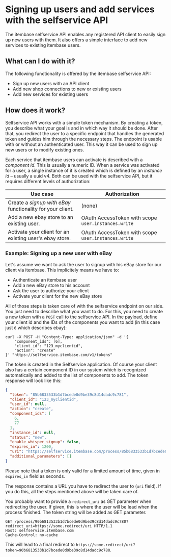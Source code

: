 # Signing up users and add services with the selfservice API

The itembase selfservice API enables any registered API client to easily sign up new users with them. It also offers a simple interface to add new services to existing itembase users.

## What can I do with it?

The following functionality is offered by the itembase selfservice API:

- Sign up new users with an API client
- Add new shop connections to new or existing users
- Add new services for existing users

## How does it work?

Selfservice API works with a simple token mechanism. By creating a token, you describe what your goal is and in which way it should be done. After that, you redirect the user to a specific endpoint that handles the generated token and guides him through the necessary steps. The endpoint is usable with or without an authenticated user. This way it can be used to sign up new users or to modify existing ones.

Each service that itembase users can activate is described with a *component id*. This is usually a numeric ID. When a service was activated for a user, a single instance of it is created which is defined by an *instance id* – usually a uuid v4. Both can be used with the selfservice API, but it requires different levels of authorization:

|Use case|Authorization|
|---|---|
|Create a *signup with eBay* functionality for your client.|(none)|
|Add a new ebay store to an existing user.|OAuth AccessToken with scope `user.instances.write`|
|Activate your client for an existing user's ebay store.|OAuth AccessToken with scope `user.instances.write`|

### Example: Signing up a new user with eBay

Let's assume we want to ask the user to signup with his eBay store for our client via itembase. This implicitely means we have to:

* Authenticate an itembase user
* Add a new eBay store to his account
* Ask the user to authorize your client
* Activate your client for the new eBay store

All of those steps is taken care of with the selfservice endpoint on our side. You just need to describe what you want to do. For this, you need to create a new token with a `POST` call to the selfservice API. In the payload, define your client id and the IDs of the components you want to add (in this case just `6` which describes ebay):

```shell
curl -X POST -H "Content-Type: application/json" -d '{
    "component_ids": [6],
    "client_id": "123_myclientid",
    "action": "create"
}' "https://selfservice.itembase.com/v1/tokens"
```

The token is created in the Selfservice application. Of course your client also has a certain component ID in our system which is recognized automatically and added to the list of components to add. The token response will look like this: 

```json
{
  "token": "85b6833533b1d7bcede0d9be39c8d14dadc9c781",
  "client_id": "123_myclientid",
  "user_id": null,
  "action": "create",
  "component_ids": [
    6,
    77
  ],
  "instance_id": null,
  "status": "new",
  "enable_whisper_signup": false,
  "expires_in": 1200,
  "uri": "https://selfservice.itembase.com/process/85b6833533b1d7bcede0d9be39c8d14dadc9c781",
  "additional_parameters": []
}
```

Please note that a token is only valid for a limited amount of time, given in `expires_in` field as seconds.

The response contains a URL you have to redirect the user to (`uri` field). If you do this, all the steps mentioned above will be taken care of.

You probably want to provide a `redirect_uri` as GET parameter when redirecting the user. If given, this is where the user will be lead when the process finished. The token string will be added as GET parameter. 

```http
GET /process/90b6813533b1d7bcede0d9be39c8d14dadc9c780?redirect_uri=https://some.redirect/uri HTTP/1.1
Host: selfservice.itembase.com
Cache-Control: no-cache
```

This will lead to a final redirect to `https://some.redirect/uri?token=90b6813533b1d7bcede0d9be39c8d14dadc9c780`.
